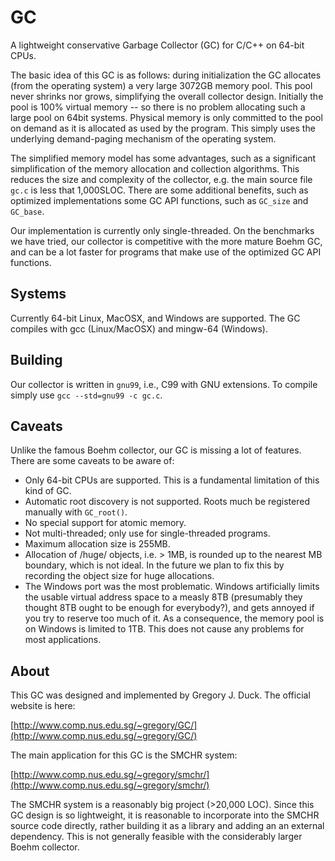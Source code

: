 GC
==

A lightweight conservative Garbage Collector (GC) for C/C++ on 64-bit CPUs.

The basic idea of this GC is as follows: during initialization the GC
allocates (from the operating system) a very large 3072GB memory pool.
This pool never shrinks nor grows, simplifying the overall collector design.
Initially the pool is 100% virtual memory -- so there is no problem
allocating such a large pool on 64bit systems.  Physical memory is only
committed to the pool on demand as it is allocated as used by the program.
This simply uses the underlying demand-paging mechanism of the operating
system.

The simplified memory model has some advantages, such as a significant
simplification of the memory allocation and collection algorithms.  This
reduces the size and complexity of the collector, e.g. the main source file
`gc.c` is less that 1,000SLOC.  There are some additional benefits, such as
optimized implementations some GC API functions, such as `GC_size` and
`GC_base`.

Our implementation is currently only single-threaded.  On the benchmarks we
have tried, our collector is competitive with the more mature Boehm GC, and
can be a lot faster for programs that make use of the optimized GC API
functions.

Systems
-------

Currently 64-bit Linux, MacOSX, and Windows are supported.  The GC compiles
with gcc (Linux/MacOSX) and mingw-64 (Windows).

Building
--------

Our collector is written in `gnu99`, i.e., C99 with GNU extensions.  To
compile simply use `gcc --std=gnu99 -c gc.c`.

Caveats
-------

Unlike the famous Boehm collector, our GC is missing a lot of features.
There are some caveats to be aware of:
* Only 64-bit CPUs are supported.  This is a fundamental limitation of this
  kind of GC.
* Automatic root discovery is not supported.  Roots much be registered
  manually with `GC_root()`.
* No special support for atomic memory.
* Not multi-threaded; only use for single-threaded programs.
* Maximum allocation size is 255MB.
* Allocation of /huge/ objects, i.e. > 1MB, is rounded up to the nearest
  MB boundary, which is not ideal.  In the future we plan to fix this by
  recording the object size for huge allocations.
* The Windows port was the most problematic.  Windows artificially limits the
  usable virtual address space to a measly 8TB (presumably they thought 8TB
  ought to be enough for everybody?), and gets annoyed if you try to
  reserve too much of it.  As a consequence, the memory pool is on Windows is
  limited to 1TB.  This does not cause any problems for most applications.

About
-----

This GC was designed and implemented by Gregory J. Duck.  The official website
is here:

[http://www.comp.nus.edu.sg/~gregory/GC/](http://www.comp.nus.edu.sg/~gregory/GC/)

The main application for this GC is the SMCHR system:

[http://www.comp.nus.edu.sg/~gregory/smchr/](http://www.comp.nus.edu.sg/~gregory/smchr/)

The SMCHR system is a reasonably big project (>20,000 LOC).  Since this GC
design is so lightweight, it is reasonable to incorporate into the SMCHR source
code directly, rather building it as a library and adding an an external
dependency.  This is not generally feasible with the considerably larger Boehm
collector.

